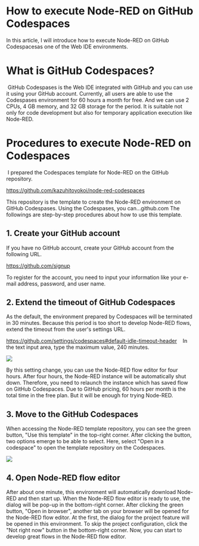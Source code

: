 # How to execute Node-RED on GitHub Codespaces
In this article, I will introduce how to execute Node-RED on GitHub Codespacesas one of the Web IDE environments.

# What is GitHub Codespaces?
 GitHub Codespases is the Web IDE integrated with GitHub and you can use it using your GitHub account. Currently, all users are able to use the Codespases environment for 60 hours a month for free. And we can use 2 CPUs, 4 GB memory, and 32 GB storage for the period. It is suitable not only for code development but also for temporary application execution like Node-RED.

# Procedures to execute Node-RED on Codespaces
 I prepared the Codespaces template for Node-RED on the GitHub repository.

https://github.com/kazuhitoyokoi/node-red-codespaces

This repository is the template to create the Node-RED environment on GitHub Codespases. Using the Codespases, you can…github.com
The followings are step-by-step procedures about how to use this template.

## 1. Create your GitHub account

 If you have no GitHub account, create your GitHub account from the following URL.

https://github.com/signup

To register for the account, you need to input your information like your e-mail address, password, and user name.

## 2. Extend the timeout of GitHub Codespaces

 As the default, the environment prepared by Codespaces will be terminated in 30 minutes. Because this period is too short to develop Node-RED flows, extend the timeout from the user's settings URL.

https://github.com/settings/codespaces#default-idle-timeout-header
 
 In the text input area, type the maximum value, 240 minutes.

![](https://miro.medium.com/v2/resize:fit:4800/format:webp/1*cjPrDKd_EftXOdluDPjkIA.png)

By this setting change, you can use the Node-RED flow editor for four hours. After four hours, the Node-RED instance will be automatically shut down. Therefore, you need to relaunch the instance which has saved flow on GitHub Codespaces. Due to GitHub pricing, 60 hours per month is the total time in the free plan. But it will be enough for trying Node-RED.

## 3. Move to the GitHub Codespaces

 When accessing the Node-RED template repository, you can see the green button, "Use this template" in the top-right corner. After clicking the button, two options emerge to be able to select. Here, select "Open in a codespace" to open the template repository on the Codespaces.

![](https://miro.medium.com/v2/resize:fit:4800/format:webp/1*RcSsE8ol_J9aLdx8OeuZSw.png)

## 4. Open Node-RED flow editor

 After about one minute, this environment will automatically download Node-RED and then start up. When the Node-RED flow editor is ready to use, the dialog will be pop-up in the bottom-right corner.
After clicking the green button, "Open in browser", another tab on your browser will be opened for the Node-RED flow editor. At the first, the dialog for the project feature will be opened in this environment. To skip the project configuration, click the "Not right now" button in the bottom-right corner.
Now, you can start to develop great flows in the Node-RED flow editor.
